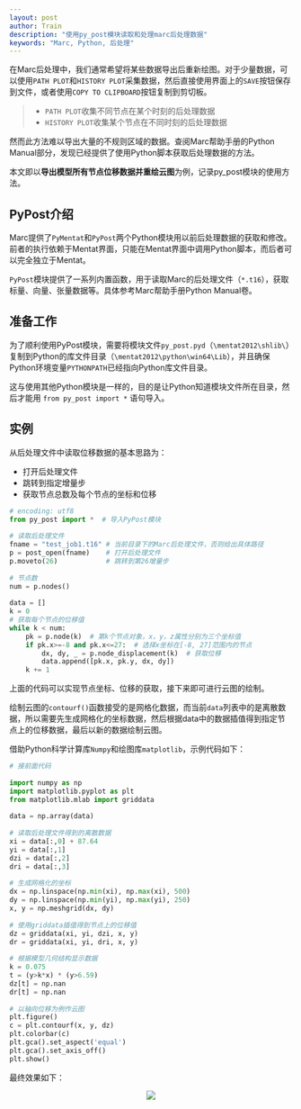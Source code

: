 ```yaml
---
layout: post
author: Train
description: "使用py_post模块读取和处理marc后处理数据"
keywords: "Marc, Python, 后处理"
---
```


在Marc后处理中，我们通常希望将某些数据导出后重新绘图。对于少量数据，可以使用`PATH PLOT`和`HISTORY PLOT`采集数据，然后直接使用界面上的`SAVE`按钮保存到文件，或者使用`COPY TO CLIPBOARD`按钮复制到剪切板。

> * `PATH PLOT`收集不同节点在某个时刻的后处理数据
> * `HISTORY PLOT`收集某个节点在不同时刻的后处理数据

然而此方法难以导出大量的不规则区域的数据。查阅Marc帮助手册的Python Manual部分，发现已经提供了使用Python脚本获取后处理数据的方法。

本文即以**导出模型所有节点位移数据并重绘云图**为例，记录py_post模块的使用方法。

## PyPost介绍

Marc提供了`PyMentat`和`PyPost`两个Python模块用以前后处理数据的获取和修改。前者的执行依赖于Mentat界面，只能在Mentat界面中调用Python脚本，而后者可以完全独立于Mentat。

`PyPost`模块提供了一系列内置函数，用于读取Marc的后处理文件（`*.t16`），获取标量、向量、张量数据等。具体参考Marc帮助手册Python Manual卷。

## 准备工作

为了顺利使用PyPost模块，需要将模块文件`py_post.pyd`（`\mentat2012\shlib\`）复制到Python的库文件目录（`\mentat2012\python\win64\Lib`），并且确保Python环境变量`PYTHONPATH`已经指向Python库文件目录。

这与使用其他Python模块是一样的，目的是让Python知道模块文件所在目录，然后才能用 `from py_post import *` 语句导入。

## 实例

从后处理文件中读取位移数据的基本思路为：

* 打开后处理文件
* 跳转到指定增量步
* 获取节点总数及每个节点的坐标和位移

``` python
# encoding: utf8
from py_post import *  # 导入PyPost模块
 
# 读取后处理文件
fname = "test_job1.t16" # 当前目录下的Marc后处理文件，否则给出具体路径
p = post_open(fname)    # 打开后处理文件
p.moveto(26)            # 跳转到第26增量步
 
# 节点数
num = p.nodes()
 
data = []
k = 0
# 获取每个节点的位移值
while k < num:
    pk = p.node(k)  # 第k个节点对象，x，y，z属性分别为三个坐标值
    if pk.x>=-8 and pk.x<=27:  # 选择x坐标在[-8, 27]范围内的节点
        dx, dy, _ = p.node_displacement(k)  # 获取位移
        data.append([pk.x, pk.y, dx, dy])
    k += 1
```

上面的代码可以实现节点坐标、位移的获取，接下来即可进行云图的绘制。

绘制云图的`contourf()`函数接受的是网格化数据，而当前`data`列表中的是离散数据，所以需要先生成网格化的坐标数据，然后根据data中的数据插值得到指定节点上的位移数据，最后以新的数据绘制云图。

借助Python科学计算库`Numpy`和绘图库`matplotlib`，示例代码如下：

``` python
# 接前面代码
 
import numpy as np
import matplotlib.pyplot as plt
from matplotlib.mlab import griddata
 
data = np.array(data)
 
# 读取后处理文件得到的离散数据
xi = data[:,0] + 87.64
yi = data[:,1]
dzi = data[:,2]
dri = data[:,3]
 
# 生成网格化的坐标
dx = np.linspace(np.min(xi), np.max(xi), 500)
dy = np.linspace(np.min(yi), np.max(yi), 250)
x, y = np.meshgrid(dx, dy)
 
# 使用griddata插值得到节点上的位移值
dz = griddata(xi, yi, dzi, x, y)
dr = griddata(xi, yi, dri, x, y)
 
# 根据模型几何结构显示数据
k = 0.075
t = (y>k*x) * (y>6.59)
dz[t] = np.nan
dr[t] = np.nan
 
# 以轴向位移为例作云图
plt.figure()
c = plt.contourf(x, y, dz)
plt.colorbar(c)
plt.gca().set_aspect('equal')
plt.gca().set_axis_off()
plt.show()
```

最终效果如下：

<div align='center'><img src="{{ "/images/2016-01-20-01.png" | prepend: site.baseurl }}"></div>